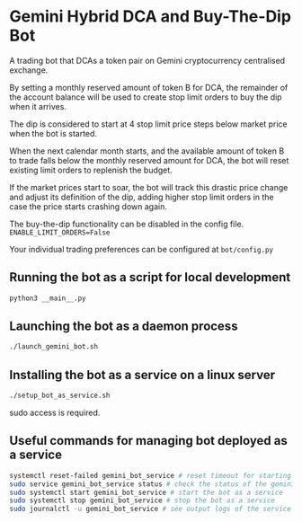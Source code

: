 # Gemini Hybrid DCA and Buy-The-Dip Bot

A trading bot that DCAs a token pair on Gemini cryptocurrency centralised exchange.

By setting a monthly reserved amount of token B for DCA, the remainder of the account balance will be used to create stop limit orders to buy the dip when it arrives.

The dip is considered to start at 4 stop limit price steps below market price when the bot is started.

When the next calendar month starts, and the available amount of token B to trade falls below the monthly reserved amount for DCA, the bot will reset existing limit orders to replenish the budget.

If the market prices start to soar, the bot will track this drastic price change and adjust its definition of the dip, adding higher stop limit orders in the case the price starts crashing down again.

The buy-the-dip functionality can be disabled in the config file. `ENABLE_LIMIT_ORDERS=False`

Your individual trading preferences can be configured at `bot/config.py`

## Running the bot as a script for local development

```bash
python3 __main__.py
```

## Launching the bot as a daemon process

```bash
./launch_gemini_bot.sh
```

## Installing the bot as a service on a linux server

```bash
./setup_bot_as_service.sh
```

sudo access is required.

## Useful commands for managing bot deployed as a service

```bash
systemctl reset-failed gemini_bot_service # reset timeout for starting a failed service
sudo service gemini_bot_service status # check the status of the gemini bot
sudo systemctl start gemini_bot_service # start the bot as a service
sudo systemctl stop gemini_bot_service # stop the bot as a service
sudo journalctl -u gemini_bot_service # see output logs of the service
```
